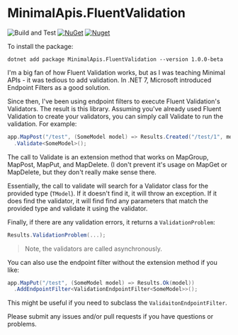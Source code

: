 # MinimalApis.FluentValidation

![Build and Test](https://github.com/shawnwildermuth/MinimalApis/actions/workflows/validation.yml/badge.svg)
[![NuGet](https://img.shields.io/nuget/v/MinimalApis.FluentValidation)](https://nuget.org/packages/MinimalApis.FluentValidation) [![Nuget](https://img.shields.io/nuget/dt/MinimalApis.FluentValidation
)](https://nuget.org/packages/MinimalApis.FluentValidation)

To install the package:

```
dotnet add package MinimalApis.FluentValidation --version 1.0.0-beta
```


I'm a big fan of how Fluent Validation works, but as I was teaching Minimal APIs - it was tedious to add validation. In .NET 7, Microsoft introduced Endpoint Filters as a good solution.

Since then, I've been using endpoint filters to execute Fluent Validation's Validators. The result is this library. Assuming you've already used Fluent Validation to create your validators, you can simply call Validate to run the validation. For example:

```cs
app.MapPost("/test", (SomeModel model) => Results.Created("/test/1", model))
  .Validate<SomeModel>();
```

The call to Validate is an extension method that works on MapGroup, MapPost, MapPut, and MapDelete. (I don't prevent it's usage on MapGet or MapDelete, but they don't really make sense there. 

Essentially, the call to validate will search for a Validator class for the provided type (`TModel`). If it doesn't find it, it will throw an exception. If it does find the validator, it will find find any parameters that match the provided type and validate it using the validator. 

Finally, if there are any validation errors, it returns a `ValidationProblem`:

```cs
Results.ValidationProblem(...);
```

> Note, the validators are called asynchronously.

You can also use the endpoint filter without the extension method if you like:

```cs
app.MapPut("/test", (SomeModel model) => Results.Ok(model))
  .AddEndpointFilter<ValidationEndpointFilter<SomeModel>>();
```

This might be useful if you need to subclass the `ValidaitonEndpointFilter`.

Please submit any issues and/or pull requests if you have questions or problems.